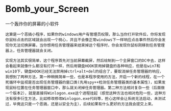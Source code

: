 # Bomb_your_Screen
一个轰炸你的屏幕的小软件

    这算是一个恶搞小程序，如果你的windows用户有管理员权限，那么当你打开软件后，你将发现你鼠标点击的区域就会出现一个桃心，并且不会像正常windows下一样响应点击事件然后你会发现你无法切换屏幕，当你想用任务管理器来结束掉这个程序时，你会发现你鼠标刚移到任务管理器上，任务管理器就会关闭。

    实现方法其实很简单，这个程序首先对当前屏幕截屏，然后绘制到一个全屏窗口的DC中去，这样会看起来就像什么都没有打开一样，然后用键盘HOOK禁用掉键盘的各种响应，但是在win7和win10下，键盘HOOK已经无法禁用掉ctrl+alt+del的组合了，要取消掉任务管理器的响应，我想到了两种方法，第一种稍微简单一些，也是本程序使用的方法，开启一个新的线程，在一个死循环中监视是否出现任务管理器的窗口类(先用spy++检测任务管理器类的基本属性)，如果发现鼠标位置在任务管理器窗口中，那么就关闭掉任务管理器。第二种方法相对复杂一些（后面做一个版本2），就是直接将Winlogon.exe这个进程挂起（感觉这种方法也相对危险一些，这种方法有很多衍生方法，比如修改修改Winlogon.exe代码等，担心这样会让系统无法启动，未测试过，毕竟这只是一个恶搞，还是以安全为主），后续如果有什么更好的方法我会提交上来。
